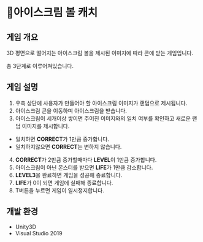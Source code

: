 # 🍦아이스크림 볼 캐치

## 게임 개요
3D 평면으로 떨어지는 아이스크림 볼을 제시된 이미지에 따라 콘에 받는 게임입니다.

총 3단계로 이루어져있습니다.


## 게임 설명
1. 우측 상단에 사용자가 만들어야 할 아이스크림 이미지가 랜덤으로 제시됩니다.
2. 아이스크림 콘을 이동하며 아이스크림을 받습니다.
3. 아이스크림이 세개이상 쌓이면 주어진 이미지와의 일치 여부를 확인하고 새로운 랜덤 이미지를 제시합니다.
+ 일치하면 **CORRECT**가 1만큼 증가합니다.
+ 일치하지않으면 **CORRECT**는 변하지 않습니다.
4. **CORRECT**가 2만큼 증가할때마다 **LEVEL**이 1만큼 증가합니다.
5. 아이스크림이 아닌 몬스터를 받으면 **LIFE**가 1만큼 감소합니다.
6. **LEVEL3**을 완료하면 게임을 성공해 종료합니다.
7. **LIFE**가 0이 되면 게임에 실패해 종료합니다.
8. T버튼을 누르면 게임이 일시정지합니다.

## 개발 환경
+ Unity3D
+ Visual Studio 2019
